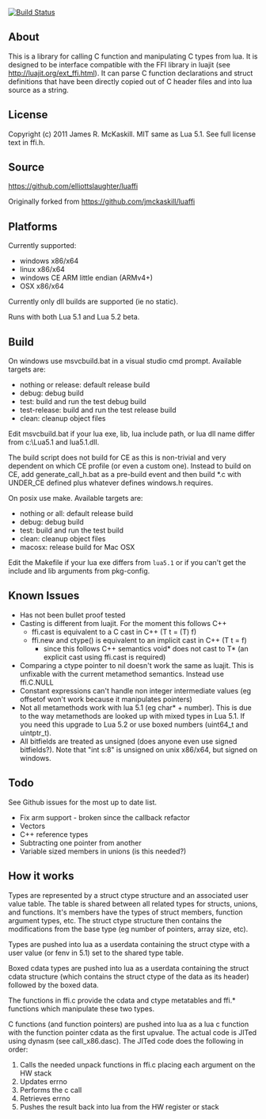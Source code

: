 [![Build Status](https://travis-ci.org/elliottslaughter/luaffi.svg?branch=master)](https://travis-ci.org/elliottslaughter/luaffi)

About
-----
This is a library for calling C function and manipulating C types from lua. It
is designed to be interface compatible with the FFI library in luajit (see
http://luajit.org/ext_ffi.html). It can parse C function declarations and
struct definitions that have been directly copied out of C header files and
into lua source as a string.

License
-------
Copyright (c) 2011 James R. McKaskill.
MIT same as Lua 5.1. See full license text in ffi.h.

Source
------

https://github.com/elliottslaughter/luaffi

Originally forked from https://github.com/jmckaskill/luaffi

Platforms
---------
Currently supported:
- windows x86/x64
- linux x86/x64
- windows CE ARM little endian (ARMv4+)
- OSX x86/x64

Currently only dll builds are supported (ie no static).

Runs with both Lua 5.1 and Lua 5.2 beta.

Build
-----

On windows use msvcbuild.bat in a visual studio cmd prompt. Available targets are:
- nothing or release: default release build
- debug: debug build
- test: build and run the test debug build
- test-release: build and run the test release build
- clean: cleanup object files

Edit msvcbuild.bat if your lua exe, lib, lua include path, or lua dll name
differ from c:\Lua5.1 and lua5.1.dll.

The build script does not build for CE as this is non-trivial and very
dependent on which CE profile (or even a custom one). Instead to build on CE,
add generate_call_h.bat as a pre-build event and then build *.c with UNDER_CE
defined plus whatever defines windows.h requires.

On posix use make. Available targets are:
- nothing or all: default release build
- debug: debug build
- test: build and run the test build
- clean: cleanup object files
- macosx: release build for Mac OSX

Edit the Makefile if your lua exe differs from `lua5.1` or if you can't get
the include and lib arguments from pkg-config.

Known Issues
------------
- Has not been bullet proof tested
- Casting is different from luajit. For the moment this follows C++
  - ffi.cast is equivalent to a C cast in C++ (T t = (T) f)
  - ffi.new and ctype() is equivalent to an implicit cast in C++ (T t = f)
     - since this follows C++ semantics void* does not cast to T* (an explicit
       cast using ffi.cast is required)
- Comparing a ctype pointer to nil doesn't work the same as luajit. This is
  unfixable with the current metamethod semantics. Instead use ffi.C.NULL
- Constant expressions can't handle non integer intermediate values (eg
  offsetof won't work because it manipulates pointers)
- Not all metamethods work with lua 5.1 (eg char* + number). This is due to
  the way metamethods are looked up with mixed types in Lua 5.1. If you need
this upgrade to Lua 5.2 or use boxed numbers (uint64_t and uintptr_t).
- All bitfields are treated as unsigned (does anyone even use signed
  bitfields?). Note that "int s:8" is unsigned on unix x86/x64, but signed on
windows.

Todo
----
See Github issues for the most up to date list.
- Fix arm support - broken since the callback refactor
- Vectors
- C++ reference types
- Subtracting one pointer from another
- Variable sized members in unions (is this needed?)

How it works
------------
Types are represented by a struct ctype structure and an associated user value
table. The table is shared between all related types for structs, unions, and
functions. It's members have the types of struct members, function argument
types, etc. The struct ctype structure then contains the modifications from
the base type (eg number of pointers, array size, etc).

Types are pushed into lua as a userdata containing the struct ctype with a
user value (or fenv in 5.1) set to the shared type table.

Boxed cdata types are pushed into lua as a userdata containing the struct
cdata structure (which contains the struct ctype of the data as its header)
followed by the boxed data.

The functions in ffi.c provide the cdata and ctype metatables and ffi.*
functions which manipulate these two types.

C functions (and function pointers) are pushed into lua as a lua c function
with the function pointer cdata as the first upvalue. The actual code is JITed
using dynasm (see call_x86.dasc). The JITed code does the following in order:
1. Calls the needed unpack functions in ffi.c placing each argument on the HW stack
2. Updates errno
3. Performs the c call
4. Retrieves errno
5. Pushes the result back into lua from the HW register or stack

